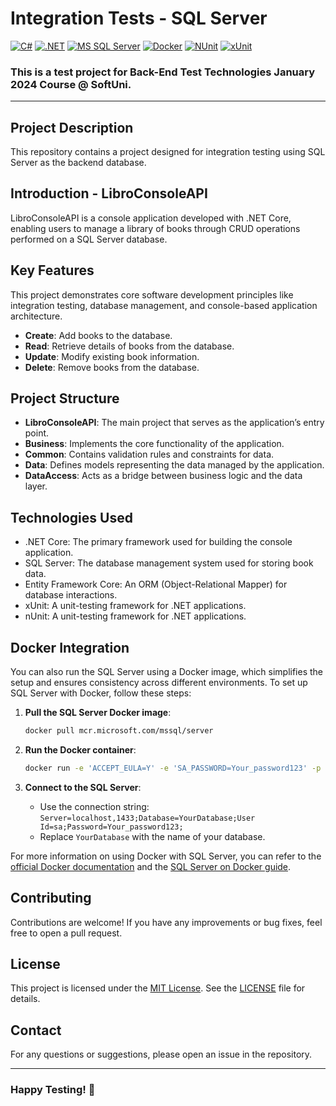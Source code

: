 # Integration Tests - SQL Server
[![C#](https://img.shields.io/badge/Made%20with-C%23-239120.svg)](https://learn.microsoft.com/en-us/dotnet/csharp/)
[![.NET](https://img.shields.io/badge/.NET-5C2D91.svg)](https://dotnet.microsoft.com/)
[![MS SQL Server](https://img.shields.io/badge/Database-MS%20SQL%20Server-CC2927.svg)](https://www.microsoft.com/en-us/sql-server)
[![Docker](https://img.shields.io/badge/Powered%20by-Docker-2496ED.svg)](https://www.docker.com/)
[![NUnit](https://img.shields.io/badge/tested%20with-NUnit-22B2B0.svg)](https://nunit.org/)
[![xUnit](https://img.shields.io/badge/tested%20with-xUnit-5E1F87.svg)](https://xunit.net/)

### This is a test project for **Back-End Test Technologies** January 2024 Course @ SoftUni.
---
## Project Description
This repository contains a project designed for integration testing using SQL Server as the backend database.

## Introduction - LibroConsoleAPI
LibroConsoleAPI is a console application developed with .NET Core, enabling users to manage a library of books through CRUD operations performed on a SQL Server database.

## Key Features
This project demonstrates core software development principles like integration testing, database management, and console-based application architecture.
- **Create**: Add books to the database.
- **Read**: Retrieve details of books from the database.
- **Update**: Modify existing book information.
- **Delete**: Remove books from the database.

## Project Structure
- **LibroConsoleAPI**: The main project that serves as the application’s entry point.
- **Business**: Implements the core functionality of the application.
- **Common**: Contains validation rules and constraints for data.
- **Data**: Defines models representing the data managed by the application.
- **DataAccess**: Acts as a bridge between business logic and the data layer.
  
## Technologies Used
- .NET Core: The primary framework used for building the console application.
- SQL Server: The database management system used for storing book data.
- Entity Framework Core: An ORM (Object-Relational Mapper) for database interactions.
- xUnit: A unit-testing framework for .NET applications.
- nUnit: A unit-testing framework for .NET applications.
  
## Docker Integration
You can also run the SQL Server using a Docker image, which simplifies the setup and ensures consistency across different environments. To set up SQL Server with Docker, follow these steps:

1. **Pull the SQL Server Docker image**:

    ```bash
    docker pull mcr.microsoft.com/mssql/server
    ```

2. **Run the Docker container**:

    ```bash
    docker run -e 'ACCEPT_EULA=Y' -e 'SA_PASSWORD=Your_password123' -p 1433:1433 --name sqlserver -d mcr.microsoft.com/mssql/server
    ```

3. **Connect to the SQL Server**:

    - Use the connection string: `Server=localhost,1433;Database=YourDatabase;User Id=sa;Password=Your_password123;`
    - Replace `YourDatabase` with the name of your database.

For more information on using Docker with SQL Server, you can refer to the [official Docker documentation](https://hub.docker.com/_/microsoft-mssql-server) and the [SQL Server on Docker guide](https://docs.microsoft.com/en-us/sql/linux/sql-server-linux-docker-container-deployment).

## Contributing
Contributions are welcome! If you have any improvements or bug fixes, feel free to open a pull request.

## License
This project is licensed under the [MIT License](LICENSE). See the [LICENSE](LICENSE) file for details.

## Contact
For any questions or suggestions, please open an issue in the repository.

---
### Happy Testing! 🚀
